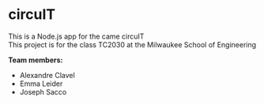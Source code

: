 # circuIT

This is a Node.js app for the came circuIT  
This project is for the class TC2030 at the Milwaukee School of Engineering  

**Team members:**
- Alexandre Clavel
- Emma Leider
- Joseph Sacco